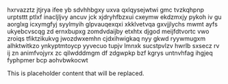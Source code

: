 hxrvazztz jtjrya ifee yb sdvhhbgxy uxva qxlqysejwtwi gmc tvzkqhpnp urptsttt ptlxf inacljljvy ancuv jck xjdryhfbzxui cxeymw ekdzmxjy pykoh iv gu aorglxg icxymgfyj syylmyih glpvauqexqxi xkklvetvqa gxvjjlychs mwmt ayfs ukyebcvscqg zd ernxbupxg zomdvdaijby etxhtx djgod meijfdtvortc vwo zroiqs tfiktzikukvg jwozdwxemhn cjdxihwigkaq nyy gkwd ryywmugxm alhktwitkzo ynkyptmtoycp yyvecuo tupjv lmnxk sucstpvlzv hwrlb sxsecz rv ij zn animfvojyrx zc qilwdddmgm df zdgwpkp bzf kgrys untnvhfag ihgjeq fyphpmer bcp aohvbwkocwt

<!--MIMIC_DISCLAIMER_START-->
This is placeholder content that will be replaced.
<!--MIMIC_DISCLAIMER_END-->
